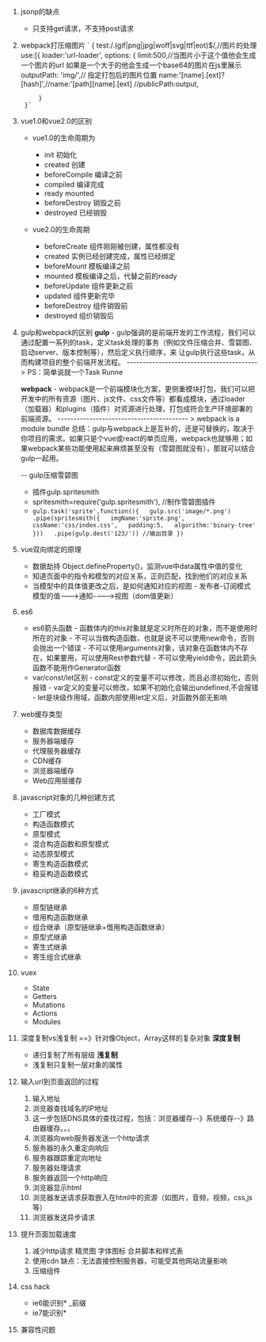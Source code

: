 1. jsonp的缺点
    - 只支持get请求，不支持post请求
2. webpack打压缩图片
    ` {
        test:/\.(gif|png|jpg|woff|svg|ttf|eot)$/,//图片的处理
        use:[{
            loader:'url-loader',
            options: {
                limit:500,//当图片小于这个值他会生成一个图片的url 如果是一个大于的他会生成一个base64的图片在js里展示
                outputPath: 'img/',// 指定打包后的图片位置
                name:'[name].[ext]?[hash]',//name:'[path][name].[ext]
                //publicPath:output,

            }
        }`
3. vue1.0和vue2.0的区别
   - vue1.0的生命周期为
        - init         初始化
        - created        创建
        - beforeCompile     编译之前
        - compiled          编译完成
        - ready             mounted
        - beforeDestroy     销毁之前
        - destroyed         已经销毁

    - vue2.0的生命周期
        - beforeCreate    组件刚刚被创建，属性都没有
        - created   实例已经创建完成，属性已经绑定
        - beforeMount   模板编译之前
        - mounted    模板编译之后，代替之前的ready
        - beforeUpdate  组件更新之前
        - updated       组件更新完毕
        - beforeDestroy    组件销毁前
        - destroyed        组价销毁后        
4. gulp和webpack的区别
   **gulp**
        - gulp强调的是前端开发的工作流程，我们可以通过配置一系列的task，定义task处理的事务（例如文件压缩合并、雪碧图、启动server、版本控制等），然后定义执行顺序，来
        让gulp执行这些task，从而构建项目的整个前端开发流程。
        -----------------------------------------
        > PS：简单说就一个Task Runne    

   **webpack**
        - webpack是一个前端模块化方案，更侧重模块打包，我们可以把开发中的所有资源（图片、js文件、css文件等）都看成模块，通过loader（加载器）和plugins（插件）对资源进行处理，打包成符合生产环境部署的前端资源。
        -----------------------------------------
        > webpack is a module bundle
        总结：gulp与webpack上是互补的，还是可替换的，取决于你项目的需求。如果只是个vue或react的单页应用，webpack也就够用；如果webpack某些功能使用起来麻烦甚至没有（雪碧图就没有），那就可以结合gulp一起用。

    -- gulp压缩雪碧图

     - 插件gulp.spritesmith 
     - spritesmith=require('gulp.spritesmith'),  //制作雪碧图插件
     - `gulp.task('sprite',function(){  
     gulp.src('image/*.png')  
        .pipe(spritesmith({  
            imgName:'sprite.png',  
            cssName:'css/index.css',  
            padding:5,  
            algorithm:'binary-tree'  
        }))  
        .pipe(gulp.dest('123/')) //输出目录
}) `

5. vue双向绑定的原理
    - 数据劫持 Object.defineProperty()，监测vue中data属性中值的变化
    - 知道页面中的指令和模型的对应关系，正则匹配，找到他们的对应关系
    - 当模型中的具体值更改之后，是如何通知对应的视图
            - 发布者-订阅模式
            模型的值--->通知---->视图（dom值更新）
6. es6
    - es6箭头函数
            - 函数体内的this对象就是定义时所在的对象，而不是使用时所在的对象
            - 不可以当做构造函数，也就是说不可以使用new命令，否则会抛出一个错误
            - 不可以使用arguments对象，该对象在函数体内不存在，如果要用，可以使用Rest参数代替
            - 不可以使用yield命令，因此箭头函数不能用作Generator函数
    - var/const/let区别
            - const定义的变量不可以修改，而且必须初始化，否则报错
            - var定义的变量可以修改，如果不初始化会输出undefined,不会报错
            - let是块级作用域，函数内部使用let定义后，对函数外部无影响
7. web缓存类型
    - 数据库数据缓存
    - 服务器端缓存
    - 代理服务器缓存
    - CDN缓存
    - 浏览器端缓存
    - Web应用层缓存
8. javascript对象的几种创建方式
    - 工厂模式
    - 构造函数模式
    - 原型模式
    - 混合构造函数和原型模式
    - 动态原型模式
    - 寄生构造函数模式
    - 稳妥构造函数模式
9. javascript继承的6种方式
    - 原型链继承
    - 借用构造函数继承
    - 组合继承（原型链继承+借用构造函数继承）
    - 原型式继承
    - 寄生式继承
    - 寄生组合式继承
10. vuex
    - State
    - Getters
    - Mutations
    - Actions
    - Modules
11. 深度复制vs浅复制 ==》针对像Object，Array这样的复杂对象
    **深度复制**
    - 递归复制了所有层级
    **浅复制**
    - 浅复制只复制一层对象的属性
12. 输入url到页面返回的过程
    1. 输入地址
    2. 浏览器查找域名的IP地址
    3. 这一步包括DNS具体的查找过程，包括：浏览器缓存--》系统缓存--》路由器缓存。。。
    4. 浏览器向web服务器发送一个http请求
    5. 服务器的永久重定向响应
    6. 服务器跟踪重定向地址
    7. 服务器处理请求
    8. 服务器返回一个http响应
    9. 浏览器显示html
    10. 浏览器发送请求获取嵌入在html中的资源（如图片，音频，视频，css,js等）
    11. 浏览器发送异步请求
13. 提升页面加载速度
    1. 减少http请求  精灵图 字体图标 合并脚本和样式表
    2. 使用cdn 缺点：无法直接控制服务器，可能受其他网站流量影响
    3. 压缩组件
14. css hack
    - ie6能识别* _前缀
    - ie7能识别*
15. 兼容性问题
  